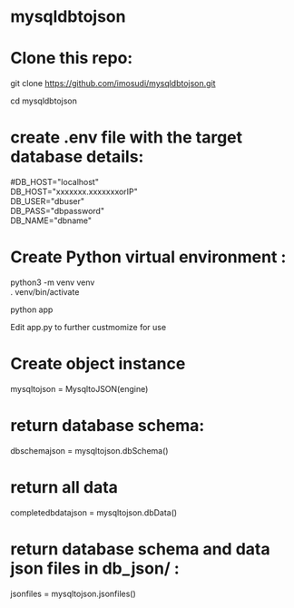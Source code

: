 # mysqldbtojson
# Clone this repo:  

 git clone https://github.com/imosudi/mysqldbtojson.git    

 cd mysqldbtojson

# create .env file with the  target database details:    

 #DB_HOST="localhost"    
 DB_HOST="xxxxxxx.xxxxxxxorIP"   
 DB_USER="dbuser"    
 DB_PASS="dbpassword"    
 DB_NAME="dbname"    

# Create Python virtual environment :   

python3 -m venv venv    
. venv/bin/activate 

python app

Edit app.py to further custmomize for use   
# Create object instance    
 mysqltojson = MysqltoJSON(engine)  

# return database schema:
 dbschemajson = mysqltojson.dbSchema()

# return all data
 completedbdatajson = mysqltojson.dbData()

# return database schema and data json files in db_json/ :
 jsonfiles =  mysqltojson.jsonfiles()

